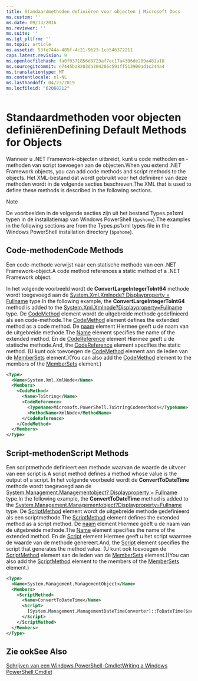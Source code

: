 ```yaml
---
title: Standaardmethoden definiëren voor objecten | Microsoft Docs
ms.custom: ''
ms.date: 09/13/2016
ms.reviewer: ''
ms.suite: ''
ms.tgt_pltfrm: ''
ms.topic: article
ms.assetid: 53fe744a-485f-4c21-9623-1cb546372211
caps.latest.revision: 9
ms.openlocfilehash: fa0f0371856d8723af7ec17a4306de209a481a18
ms.sourcegitcommit: e7445ba8203da304286c591ff513900ad1c244a4
ms.translationtype: MT
ms.contentlocale: nl-NL
ms.lasthandoff: 04/23/2019
ms.locfileid: "62068212"
---
```

# <a name="defining-default-methods-for-objects"></a><span data-ttu-id="9e6a7-102">Standaardmethoden voor objecten definiëren</span><span class="sxs-lookup"><span data-stu-id="9e6a7-102">Defining Default Methods for Objects</span></span>

<span data-ttu-id="9e6a7-103">Wanneer u .NET Framework-objecten uitbreidt, kunt u code methoden en -methoden van script toevoegen aan de objecten.</span><span class="sxs-lookup"><span data-stu-id="9e6a7-103">When you extend .NET Framework objects, you can add code methods and script methods to the objects.</span></span> <span data-ttu-id="9e6a7-104">Het XML-bestand dat wordt gebruikt voor het definiëren van deze methoden wordt in de volgende secties beschreven.</span><span class="sxs-lookup"><span data-stu-id="9e6a7-104">The XML that is used to define these methods is described in the following sections.</span></span>

> [!NOTE]
> <span data-ttu-id="9e6a7-105">De voorbeelden in de volgende secties zijn uit het bestand Types.ps1xml typen in de installatiemap van Windows PowerShell (`$pshome`).</span><span class="sxs-lookup"><span data-stu-id="9e6a7-105">The examples in the following sections are from the Types.ps1xml types file in the Windows PowerShell installation directory (`$pshome`).</span></span>

## <a name="code-methods"></a><span data-ttu-id="9e6a7-106">Code-methoden</span><span class="sxs-lookup"><span data-stu-id="9e6a7-106">Code Methods</span></span>

<span data-ttu-id="9e6a7-107">Een code-methode verwijst naar een statische methode van een .NET Framework-object.</span><span class="sxs-lookup"><span data-stu-id="9e6a7-107">A code method references a static method of a .NET Framework object.</span></span>

<span data-ttu-id="9e6a7-108">In het volgende voorbeeld wordt de **ConvertLargeIntegerToInt64** methode wordt toegevoegd aan de [System.Xml.Xmlnode? Displayproperty = Fullname](/dotnet/api/System.Xml.XmlNode) type.</span><span class="sxs-lookup"><span data-stu-id="9e6a7-108">In the following example, the **ConvertLargeIntegerToInt64** method is added to the [System.Xml.Xmlnode?Displayproperty=Fullname](/dotnet/api/System.Xml.XmlNode) type.</span></span> <span data-ttu-id="9e6a7-109">De [CodeMethod](http://msdn.microsoft.com/en-us/1ea9b031-bbcf-4e35-b497-bf30fa0b1b05) element wordt de uitgebreide methode gedefinieerd als een code-methode.</span><span class="sxs-lookup"><span data-stu-id="9e6a7-109">The [CodeMethod](http://msdn.microsoft.com/en-us/1ea9b031-bbcf-4e35-b497-bf30fa0b1b05) element defines the extended method as a code method.</span></span> <span data-ttu-id="9e6a7-110">De [naam](http://msdn.microsoft.com/en-us/b58e9d21-c8c9-49a5-909e-9c1cfc64f873) element Hiermee geeft u de naam van de uitgebreide methode.</span><span class="sxs-lookup"><span data-stu-id="9e6a7-110">The [Name](http://msdn.microsoft.com/en-us/b58e9d21-c8c9-49a5-909e-9c1cfc64f873) element specifies the name of the extended method.</span></span> <span data-ttu-id="9e6a7-111">En de [CodeReference](http://msdn.microsoft.com/en-us/70017b85-18d2-4f55-8357-92f309d5618b) element Hiermee geeft u de statische methode.</span><span class="sxs-lookup"><span data-stu-id="9e6a7-111">And, the [CodeReference](http://msdn.microsoft.com/en-us/70017b85-18d2-4f55-8357-92f309d5618b) element specifies the static method.</span></span> <span data-ttu-id="9e6a7-112">(U kunt ook toevoegen de [CodeMethod](http://msdn.microsoft.com/en-us/1ea9b031-bbcf-4e35-b497-bf30fa0b1b05) element aan de leden van de [MemberSets](http://msdn.microsoft.com/en-us/46a50fb5-e150-4c03-8584-e1b53e4d49e3) element.)</span><span class="sxs-lookup"><span data-stu-id="9e6a7-112">(You can also add the [CodeMethod](http://msdn.microsoft.com/en-us/1ea9b031-bbcf-4e35-b497-bf30fa0b1b05) element to the members of the [MemberSets](http://msdn.microsoft.com/en-us/46a50fb5-e150-4c03-8584-e1b53e4d49e3) element.)</span></span>

```xml
<Type>
  <Name>System.Xml.XmlNode</Name>
  <Members>
    <CodeMethod>
      <Name>ToString</Name>
      <CodeReference>
        <TypeName>Microsoft.PowerShell.ToStringCodemethods</TypeName>
        <MethodName>XmlNode</MethodName>
      </CodeReference>
    </CodeMethod>
  </Members>
</Type>
```

## <a name="script-methods"></a><span data-ttu-id="9e6a7-113">Script-methoden</span><span class="sxs-lookup"><span data-stu-id="9e6a7-113">Script Methods</span></span>

<span data-ttu-id="9e6a7-114">Een scriptmethode definieert een methode waarvan de waarde de uitvoer van een script is.</span><span class="sxs-lookup"><span data-stu-id="9e6a7-114">A script method defines a method whose value is the output of a script.</span></span> <span data-ttu-id="9e6a7-115">In het volgende voorbeeld wordt de **ConvertToDateTime** methode wordt toegevoegd aan de [System.Management.Managementobject? Displayproperty = Fullname](/dotnet/api/System.Management.ManagementObject) type.</span><span class="sxs-lookup"><span data-stu-id="9e6a7-115">In the following example, the **ConvertToDateTime** method is added to the [System.Management.Managementobject?Displayproperty=Fullname](/dotnet/api/System.Management.ManagementObject) type.</span></span> <span data-ttu-id="9e6a7-116">De [ScriptMethod](http://msdn.microsoft.com/en-us/59f8160f-bc95-42f0-92e2-b16a616bc65c) element wordt de uitgebreide methode gedefinieerd als een scriptmethode.</span><span class="sxs-lookup"><span data-stu-id="9e6a7-116">The [ScriptMethod](http://msdn.microsoft.com/en-us/59f8160f-bc95-42f0-92e2-b16a616bc65c) element defines the extended method as a script method.</span></span> <span data-ttu-id="9e6a7-117">De [naam](http://msdn.microsoft.com/en-us/b58e9d21-c8c9-49a5-909e-9c1cfc64f873) element Hiermee geeft u de naam van de uitgebreide methode.</span><span class="sxs-lookup"><span data-stu-id="9e6a7-117">The [Name](http://msdn.microsoft.com/en-us/b58e9d21-c8c9-49a5-909e-9c1cfc64f873) element specifies the name of the extended method.</span></span> <span data-ttu-id="9e6a7-118">En de [Script](http://msdn.microsoft.com/en-us/1937ad1b-bb2b-4512-9864-01fc0767d46f) element Hiermee geeft u het script waarmee de waarde van de methode genereert.</span><span class="sxs-lookup"><span data-stu-id="9e6a7-118">And, the [Script](http://msdn.microsoft.com/en-us/1937ad1b-bb2b-4512-9864-01fc0767d46f) element specifies the script that generates the method value.</span></span> <span data-ttu-id="9e6a7-119">(U kunt ook toevoegen de [ScriptMethod](http://msdn.microsoft.com/en-us/59f8160f-bc95-42f0-92e2-b16a616bc65c) element aan de leden van de [MemberSets](http://msdn.microsoft.com/en-us/46a50fb5-e150-4c03-8584-e1b53e4d49e3) element.)</span><span class="sxs-lookup"><span data-stu-id="9e6a7-119">(You can also add the [ScriptMethod](http://msdn.microsoft.com/en-us/59f8160f-bc95-42f0-92e2-b16a616bc65c) element to the members of the [MemberSets](http://msdn.microsoft.com/en-us/46a50fb5-e150-4c03-8584-e1b53e4d49e3) element.)</span></span>

```xml
<Type>
  <Name>System.Management.ManagementObject</Name>
  <Members>
    <ScriptMethod>
      <Name>ConvertToDateTime</Name>
      <Script>
        [System.Management.ManagementDateTimeConverter]::ToDateTime($args[0])
      </Script>
    </ScriptMethod>
  </Members>
</Type>
```

## <a name="see-also"></a><span data-ttu-id="9e6a7-120">Zie ook</span><span class="sxs-lookup"><span data-stu-id="9e6a7-120">See Also</span></span>

[<span data-ttu-id="9e6a7-121">Schrijven van een Windows PowerShell-Cmdlet</span><span class="sxs-lookup"><span data-stu-id="9e6a7-121">Writing a Windows PowerShell Cmdlet</span></span>](./writing-a-windows-powershell-cmdlet.md)